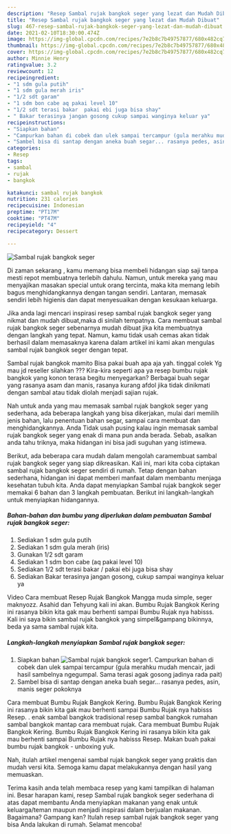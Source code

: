 ```yaml
---
description: "Resep Sambal rujak bangkok seger yang lezat dan Mudah Dibuat"
title: "Resep Sambal rujak bangkok seger yang lezat dan Mudah Dibuat"
slug: 467-resep-sambal-rujak-bangkok-seger-yang-lezat-dan-mudah-dibuat
date: 2021-02-10T18:30:00.474Z
image: https://img-global.cpcdn.com/recipes/7e2b8c7b49757877/680x482cq70/sambal-rujak-bangkok-seger-foto-resep-utama.jpg
thumbnail: https://img-global.cpcdn.com/recipes/7e2b8c7b49757877/680x482cq70/sambal-rujak-bangkok-seger-foto-resep-utama.jpg
cover: https://img-global.cpcdn.com/recipes/7e2b8c7b49757877/680x482cq70/sambal-rujak-bangkok-seger-foto-resep-utama.jpg
author: Minnie Henry
ratingvalue: 3.2
reviewcount: 12
recipeingredient:
- "1 sdm gula putih"
- "1 sdm gula merah iris"
- "1/2 sdt garam"
- "1 sdm bon cabe aq pakai level 10"
- "1/2 sdt terasi bakar  pakai ebi juga bisa shay"
- " Bakar terasinya jangan gosong cukup sampai wanginya keluar ya"
recipeinstructions:
- "Siapkan bahan"
- "Campurkan bahan di cobek dan ulek sampai tercampur (gula merahku mudah mencair, jadi hasil sambelnya ngegumpal. Sama terasi agak gosong jadinya rada pait)"
- "Sambel bisa di santap dengan aneka buah segar... rasanya pedes, asin, manis seger pokoknya"
categories:
- Resep
tags:
- sambal
- rujak
- bangkok

katakunci: sambal rujak bangkok 
nutrition: 231 calories
recipecuisine: Indonesian
preptime: "PT17M"
cooktime: "PT47M"
recipeyield: "4"
recipecategory: Dessert

---
```



![Sambal rujak bangkok seger](https://img-global.cpcdn.com/recipes/7e2b8c7b49757877/680x482cq70/sambal-rujak-bangkok-seger-foto-resep-utama.jpg)

Di zaman  sekarang , kamu memang bisa membeli hidangan siap saji tanpa mesti repot membuatnya terlebih dahulu. Namun, untuk mereka yang mau menyajikan masakan special untuk orang tercinta, maka kita memang lebih bagus menghidangkannya dengan tangan sendiri. Lantaran, memasak sendiri lebih higienis dan dapat menyesuaikan dengan kesukaan keluarga.

Jika anda lagi mencari inspirasi resep sambal rujak bangkok seger yang nikmat dan mudah dibuat,maka di sinilah tempatnya. Cara membuat sambal rujak bangkok seger  sebenarnya mudah dibuat jika kita membuatnya dengan langkah yang tepat. Namun, kamu tidak usah cemas akan tidak berhasil dalam memasaknya 
karena dalam artikel ini kami akan mengulas sambal rujak bangkok seger dengan tepat.  

Sambal rujak bangkok mamito Bisa pakai buah apa aja yah. tinggal colek Yg mau jd reseller silahkan ??? Kira-kira seperti apa ya resep bumbu rujak bangkok yang konon terasa begitu menyegarkan? Berbagai buah segar yang rasanya asam dan manis, rasanya kurang afdol jika tidak dinikmati dengan sambal atau tidak diolah menjadi sajian rujak.

Nah untuk anda yang mau memasak sambal rujak bangkok seger yang sederhana, ada beberapa langkah yang bisa dikerjakan, mulai dari memilih jenis bahan, lalu penentuan bahan segar, sampai cara membuat dan menghidangkannya. Anda Tidak usah pusing kalau ingin memasak sambal rujak bangkok seger yang enak di mana pun anda berada. Sebab, asalkan anda  tahu triknya, maka hidangan ini bisa jadi suguhan yang istimewa.

Berikut, ada beberapa cara mudah dalam mengolah caramembuat sambal rujak bangkok seger yang siap dikreasikan. Kali ini, mari kita coba ciptakan sambal rujak bangkok seger sendiri di rumah. Tetap dengan bahan sederhana, hidangan ini dapat memberi manfaat dalam membantu menjaga kesehatan tubuh kita. Anda dapat menyiapkan Sambal rujak bangkok seger memakai 6 bahan dan 3 langkah pembuatan. Berikut ini langkah-langkah untuk menyiapkan hidangannya.

<!--inarticleads1-->

##### Bahan-bahan dan bumbu yang diperlukan dalam pembuatan Sambal rujak bangkok seger:

1. Sediakan 1 sdm gula putih
1. Sediakan 1 sdm gula merah (iris)
1. Gunakan 1/2 sdt garam
1. Sediakan 1 sdm bon cabe (aq pakai level 10)
1. Sediakan 1/2 sdt terasi bakar / pakai ebi juga bisa shay
1. Sediakan  Bakar terasinya jangan gosong, cukup sampai wanginya keluar ya


Video Cara membuat Resep Rujak Bangkok Mangga muda simple, seger maknyozz. Asahid dan Tehyung kali ini akan. Bumbu Rujak Bangkok Kering ini rasanya bikin kita gak mau berhenti sampai Bumbu Rujak nya habisss. Kali ini saya bikin sambal rujak bangkok yang simpel&amp;gampang bikinnya, beda ya sama sambal rujak kita. 

<!--inarticleads2-->

##### Langkah-langkah menyiapkan Sambal rujak bangkok seger:

1. Siapkan bahan
<img src="https://img-global.cpcdn.com/steps/57955aeb948a9274/160x128cq70/sambal-rujak-bangkok-seger-langkah-memasak-1-foto.jpg" alt="Sambal rujak bangkok seger">1. Campurkan bahan di cobek dan ulek sampai tercampur (gula merahku mudah mencair, jadi hasil sambelnya ngegumpal. Sama terasi agak gosong jadinya rada pait)
1. Sambel bisa di santap dengan aneka buah segar... rasanya pedes, asin, manis seger pokoknya


Cara membuat Bumbu Rujak Bangkok Kering. Bumbu Rujak Bangkok Kering ini rasanya bikin kita gak mau berhenti sampai Bumbu Rujak nya habisss Resep. . enak sambal bangkok tradisional resep sambal bangkok rumahan sambal bangkok mantap cara membuat rujak. Cara membuat Bumbu Rujak Bangkok Kering. Bumbu Rujak Bangkok Kering ini rasanya bikin kita gak mau berhenti sampai Bumbu Rujak nya habisss Resep. Makan buah pakai bumbu rujak bangkok - unboxing yuk. 

Nah, itulah artikel mengenai  sambal rujak bangkok seger  yang praktis dan mudah versi kita. Semoga kamu dapat melakukannya dengan hasil yang memuaskan. 

Terima kasih anda telah membaca resep yang kami tampilkan di halaman ini. Besar harapan kami, resep  Sambal rujak bangkok seger sederhana di atas dapat membantu Anda menyiapkan makanan yang enak untuk keluarga/teman maupun menjadi inspirasi dalam berjualan makanan. Bagaimana? Gampang kan? Itulah resep sambal rujak bangkok seger yang bisa Anda lakukan di rumah. Selamat mencoba!

